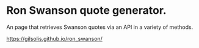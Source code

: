 # Ron Swanson quote generator.

An page that retrieves Swanson quotes via an API in a variety of methods.


https://gilsolis.github.io/ron_swanson/
